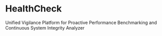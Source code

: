 # HealthCheck
Unified Vigilance Platform for Proactive Performance Benchmarking and Continuous System Integrity Analyzer
